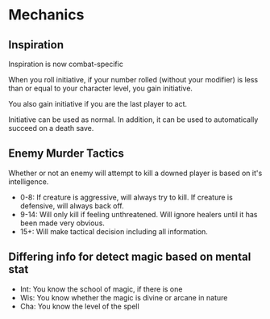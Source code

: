 # Mechanics

## Inspiration

Inspiration is now combat-specific

When you roll initiative, if your number rolled (without your modifier) is less than or equal to your character level, you gain initiative.

You also gain initiative if you are the last player to act.

Initiative can be used as normal. In addition, it can be used to automatically succeed on a death save.

## Enemy Murder Tactics

Whether or not an enemy will attempt to kill a downed player is based on it's intelligence.

- 0-8: If creature is aggressive, will always try to kill. If creature is defensive, will always back off.
- 9-14: Will only kill if feeling unthreatened. Will ignore healers until it has been made very obvious.
- 15+: Will make tactical decision including all information.

## Differing info for detect magic based on mental stat

- Int: You know the school of magic, if there is one
- Wis: You know whether the magic is divine or arcane in nature
- Cha: You know the level of the spell